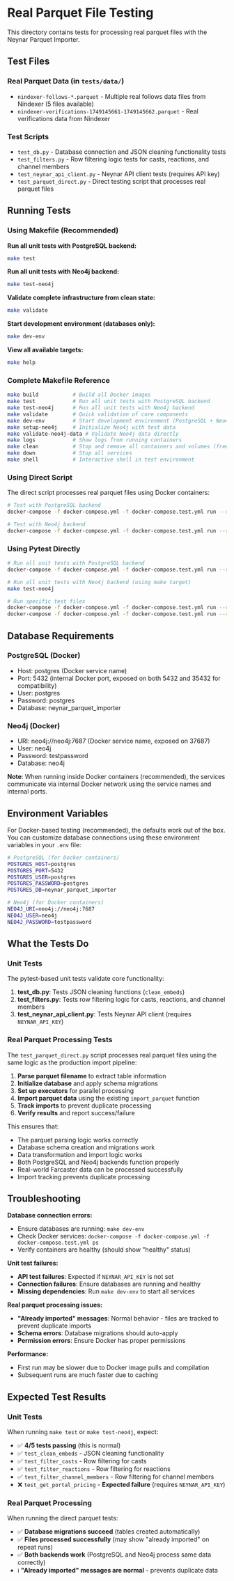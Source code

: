 # Real Parquet File Testing

This directory contains tests for processing real parquet files with the Neynar Parquet Importer.

## Test Files

### Real Parquet Data (in `tests/data/`)
- `nindexer-follows-*.parquet` - Multiple real follows data files from Nindexer (5 files available)
- `nindexer-verifications-1749145661-1749145662.parquet` - Real verifications data from Nindexer

### Test Scripts
- `test_db.py` - Database connection and JSON cleaning functionality tests
- `test_filters.py` - Row filtering logic tests for casts, reactions, and channel members
- `test_neynar_api_client.py` - Neynar API client tests (requires API key)
- `test_parquet_direct.py` - Direct testing script that processes real parquet files

## Running Tests

### Using Makefile (Recommended)

**Run all unit tests with PostgreSQL backend:**
```bash
make test
```

**Run all unit tests with Neo4j backend:**
```bash
make test-neo4j
```

**Validate complete infrastructure from clean state:**
```bash
make validate
```

**Start development environment (databases only):**
```bash
make dev-env
```

**View all available targets:**
```bash
make help
```

### Complete Makefile Reference

```bash
make build           # Build all Docker images
make test            # Run all unit tests with PostgreSQL backend  
make test-neo4j      # Run all unit tests with Neo4j backend
make validate        # Quick validation of core components
make dev-env         # Start development environment (PostgreSQL + Neo4j)
make setup-neo4j     # Initialize Neo4j with test data
make validate-neo4j-data # Validate Neo4j data directly
make logs            # Show logs from running containers
make clean           # Stop and remove all containers and volumes (frees ~21GB)
make down            # Stop all services
make shell           # Interactive shell in test environment
```

### Using Direct Script

The direct script processes real parquet files using Docker containers:

```bash
# Test with PostgreSQL backend
docker-compose -f docker-compose.yml -f docker-compose.test.yml run --rm test-runner uv run python tests/test_parquet_direct.py postgresql

# Test with Neo4j backend  
docker-compose -f docker-compose.yml -f docker-compose.test.yml run --rm test-runner uv run python tests/test_parquet_direct.py neo4j
```

### Using Pytest Directly

```bash
# Run all unit tests with PostgreSQL backend
docker-compose -f docker-compose.yml -f docker-compose.test.yml run --rm test-runner pytest tests/ -v

# Run all unit tests with Neo4j backend (using make target)
make test-neo4j

# Run specific test files
docker-compose -f docker-compose.yml -f docker-compose.test.yml run --rm test-runner pytest tests/test_db.py -v
docker-compose -f docker-compose.yml -f docker-compose.test.yml run --rm test-runner pytest tests/test_filters.py -v
```

## Database Requirements

### PostgreSQL (Docker)
- Host: postgres (Docker service name)
- Port: 5432 (internal Docker port, exposed on both 5432 and 35432 for compatibility)
- User: postgres
- Password: postgres
- Database: neynar_parquet_importer

### Neo4j (Docker)
- URI: neo4j://neo4j:7687 (Docker service name, exposed on 37687)
- User: neo4j
- Password: testpassword
- Database: neo4j

**Note**: When running inside Docker containers (recommended), the services communicate via internal Docker network using the service names and internal ports.

## Environment Variables

For Docker-based testing (recommended), the defaults work out of the box. You can customize database connections using these environment variables in your `.env` file:

```bash
# PostgreSQL (for Docker containers)
POSTGRES_HOST=postgres
POSTGRES_PORT=5432
POSTGRES_USER=postgres
POSTGRES_PASSWORD=postgres
POSTGRES_DB=neynar_parquet_importer

# Neo4j (for Docker containers)
NEO4J_URI=neo4j://neo4j:7687
NEO4J_USER=neo4j
NEO4J_PASSWORD=testpassword
```

## What the Tests Do

### Unit Tests
The pytest-based unit tests validate core functionality:

1. **test_db.py**: Tests JSON cleaning functions (`clean_embeds`)
2. **test_filters.py**: Tests row filtering logic for casts, reactions, and channel members
3. **test_neynar_api_client.py**: Tests Neynar API client (requires `NEYNAR_API_KEY`)

### Real Parquet Processing Tests
The `test_parquet_direct.py` script processes real parquet files using the same logic as the production import pipeline:

1. **Parse parquet filename** to extract table information
2. **Initialize database** and apply schema migrations
3. **Set up executors** for parallel processing  
4. **Import parquet data** using the existing `import_parquet` function
5. **Track imports** to prevent duplicate processing
6. **Verify results** and report success/failure

This ensures that:
- The parquet parsing logic works correctly
- Database schema creation and migrations work
- Data transformation and import logic works
- Both PostgreSQL and Neo4j backends function properly
- Real-world Farcaster data can be processed successfully
- Import tracking prevents duplicate processing

## Troubleshooting

**Database connection errors:**
- Ensure databases are running: `make dev-env`
- Check Docker services: `docker-compose -f docker-compose.yml -f docker-compose.test.yml ps`
- Verify containers are healthy (should show "healthy" status)

**Unit test failures:**
- **API test failures**: Expected if `NEYNAR_API_KEY` is not set
- **Connection failures**: Ensure databases are running and healthy
- **Missing dependencies**: Run `make dev-env` to start all services

**Real parquet processing issues:**
- **"Already imported" messages**: Normal behavior - files are tracked to prevent duplicate imports
- **Schema errors**: Database migrations should auto-apply
- **Permission errors**: Ensure Docker has proper permissions

**Performance:**
- First run may be slower due to Docker image pulls and compilation
- Subsequent runs are much faster due to caching

## Expected Test Results

### Unit Tests
When running `make test` or `make test-neo4j`, expect:
- ✅ **4/5 tests passing** (this is normal)
- ✅ `test_clean_embeds` - JSON cleaning functionality
- ✅ `test_filter_casts` - Row filtering for casts  
- ✅ `test_filter_reactions` - Row filtering for reactions
- ✅ `test_filter_channel_members` - Row filtering for channel members
- ❌ `test_get_portal_pricing` - **Expected failure** (requires `NEYNAR_API_KEY`)

### Real Parquet Processing
When running the direct parquet tests:
- ✅ **Database migrations succeed** (tables created automatically)
- ✅ **Files processed successfully** (may show "already imported" on repeat runs)
- ✅ **Both backends work** (PostgreSQL and Neo4j process same data correctly)
- ℹ️  **"Already imported" messages are normal** - prevents duplicate data
